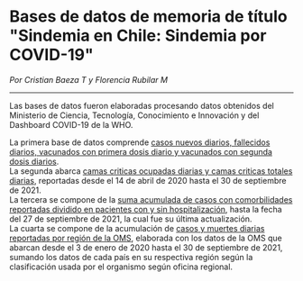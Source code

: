 # Bases de datos de memoria de título "Sindemia en Chile: Sindemia por COVID-19"  

_Por Cristian Baeza T y Florencia Rubilar M_  
____
Las bases de datos fueron elaboradas procesando datos obtenidos del Ministerio de Ciencia, Tecnología, Conocimiento e Innovación y del Dashboard COVID-19 de la WHO. 

La primera base de datos comprende [casos nuevos diarios, fallecidos diarios, vacunados con primera dosis diario y vacunados con segunda dosis diarios](https://github.com/CBaezaT/Tesis-Baeza-Rubilar/blob/main/Bases%20de%20dato/%20base%20casos%2C%20fallecidos%20y%20vacunados%20por%20fecha.csv).  
La segunda abarca [camas criticas ocupadas diarias y camas criticas totales diarias](https://github.com/CBaezaT/Tesis-Baeza-Rubilar/blob/main/Bases%20de%20dato/camas%20criticas%20en%20chile%20al%2030%20de%20sep%202021.csv), reportadas desde el 14 de abril de 2020 hasta el 30 de septiembre de 2021.  
La tercera se compone de la [suma acumulada de casos con comorbilidades reportadas dividido en pacientes con y sin hospitalización](https://github.com/CBaezaT/Tesis-Baeza-Rubilar/blob/main/Bases%20de%20dato/Comorbilidades%20al%2027%20de%20septiembre.csv), hasta la fecha del 27 de septiembre de 2021, la cual fue su última actualización.  
La cuarta se compone de la acumulación de [casos y muertes diarias reportadas por región de la OMS](https://github.com/CBaezaT/Tesis-Baeza-Rubilar/blob/main/Bases%20de%20dato/mundial.csv), elaborada con los datos de la OMS que abarcan desde el 3 de enero de 2020 hasta el 30 de septiembre de 2021, sumando los datos de cada país en su respectiva región según la clasificación usada por el organismo según oficina regional.  
